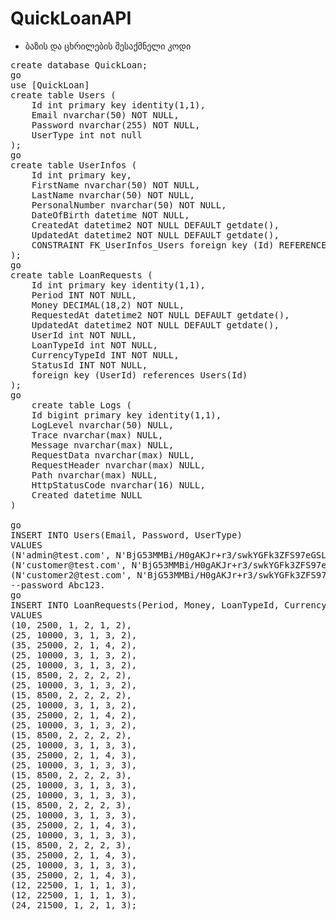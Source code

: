 # QuickLoanAPI

* ბაზის და ცხრილების შესაქმნელი კოდი
    
<pre>
create database QuickLoan;
go
use [QuickLoan]
create table Users (
    Id int primary key identity(1,1),
	Email nvarchar(50) NOT NULL,
	Password nvarchar(255) NOT NULL,
	UserType int not null
);
go
create table UserInfos (
    Id int primary key,
    FirstName nvarchar(50) NOT NULL,
    LastName nvarchar(50) NOT NULL,
    PersonalNumber nvarchar(50) NOT NULL,
    DateOfBirth datetime NOT NULL,   
    CreatedAt datetime2 NOT NULL DEFAULT getdate(),
    UpdatedAt datetime2 NOT NULL DEFAULT getdate(),
    CONSTRAINT FK_UserInfos_Users foreign key (Id) REFERENCES Users(Id)
);
go
create table LoanRequests (
    Id int primary key identity(1,1),
    Period INT NOT NULL,
    Money DECIMAL(18,2) NOT NULL,
    RequestedAt datetime2 NOT NULL DEFAULT getdate(),
    UpdatedAt datetime2 NOT NULL DEFAULT getdate(),
    UserId int NOT NULL,
    LoanTypeId int NOT NULL,
    CurrencyTypeId INT NOT NULL,
    StatusId INT NOT NULL,
    foreign key (UserId) references Users(Id)
);
go
	create table Logs (
    Id bigint primary key identity(1,1),
	LogLevel nvarchar(50) NULL,
	Trace nvarchar(max) NULL,
	Message nvarchar(max) NULL,
	RequestData nvarchar(max) NULL,
	RequestHeader nvarchar(max) NULL,
	Path nvarchar(max) NULL,
	HttpStatusCode nvarchar(16) NULL,
	Created datetime NULL
)

go
INSERT INTO Users(Email, Password, UserType)
VALUES
(N'admin@test.com', N'BjG53MMBi/H0gAKJr+r3/swkYGFk3ZFS97eGSLEDvHBNANKm', 1),
(N'customer@test.com', N'BjG53MMBi/H0gAKJr+r3/swkYGFk3ZFS97eGSLEDvHBNANKm', 2),
(N'customer2@test.com', N'BjG53MMBi/H0gAKJr+r3/swkYGFk3ZFS97eGSLEDvHBNANKm', 2); 
--password Abc123.
go
INSERT INTO LoanRequests(Period, Money, LoanTypeId, CurrencyTypeId, StatusId, UserId)
VALUES
(10, 2500, 1, 2, 1, 2),
(25, 10000, 3, 1, 3, 2),
(35, 25000, 2, 1, 4, 2),
(25, 10000, 3, 1, 3, 2),
(25, 10000, 3, 1, 3, 2),
(15, 8500, 2, 2, 2, 2),
(25, 10000, 3, 1, 3, 2),
(15, 8500, 2, 2, 2, 2),
(25, 10000, 3, 1, 3, 2),
(35, 25000, 2, 1, 4, 2),
(25, 10000, 3, 1, 3, 2),
(15, 8500, 2, 2, 2, 2),
(25, 10000, 3, 1, 3, 3),
(35, 25000, 2, 1, 4, 3),
(25, 10000, 3, 1, 3, 3),
(15, 8500, 2, 2, 2, 3),
(25, 10000, 3, 1, 3, 3),
(25, 10000, 3, 1, 3, 3),
(15, 8500, 2, 2, 2, 3),
(25, 10000, 3, 1, 3, 3),
(35, 25000, 2, 1, 4, 3),
(25, 10000, 3, 1, 3, 3),
(15, 8500, 2, 2, 2, 3),
(35, 25000, 2, 1, 4, 3),
(25, 10000, 3, 1, 3, 3),
(35, 25000, 2, 1, 4, 3),
(12, 22500, 1, 1, 1, 3),
(12, 22500, 1, 1, 1, 3),
(24, 21500, 1, 2, 1, 3); 

</pre>
